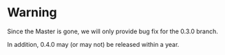 # Warning
Since the Master is gone, we will only provide bug fix for the 0.3.0 branch.

In addition, 0.4.0 may (or may not) be released within a year.
